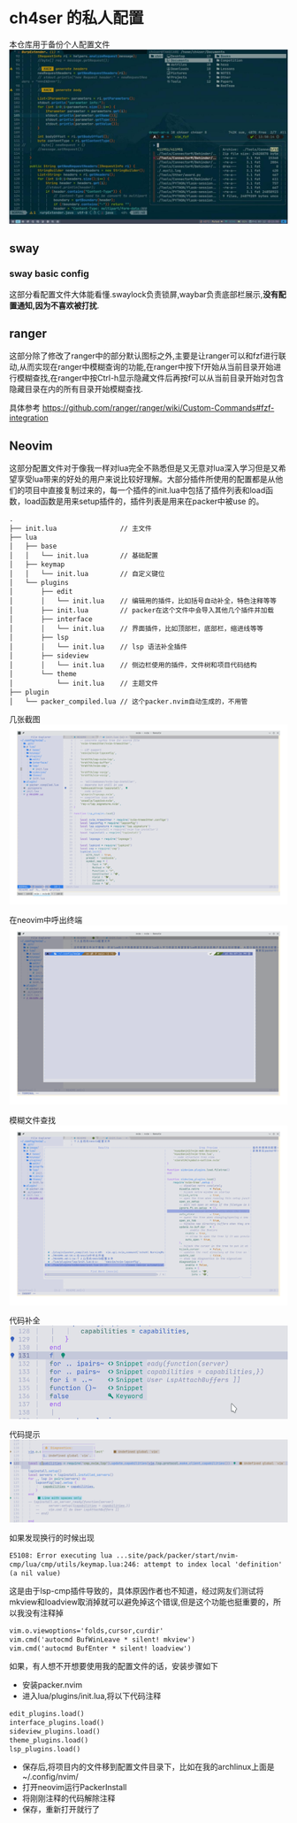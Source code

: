 # ch4ser 的私人配置
本仓库用于备份个人配置文件
![](./image/photo_2021-12-03_23-59-04.jpg)

## sway
### sway basic config
这部分看配置文件大体能看懂.swaylock负责锁屏,waybar负责底部栏展示,**没有配置通知,因为不喜欢被打扰**.

## ranger
这部分除了修改了ranger中的部分默认图标之外,主要是让ranger可以和fzf进行联动,从而实现在ranger中模糊查询的功能,在ranger中按下f开始从当前目录开始进行模糊查找,在ranger中按Ctrl-h显示隐藏文件后再按f可以从当前目录开始对包含隐藏目录在内的所有目录开始模糊查找.

具体参考 https://github.com/ranger/ranger/wiki/Custom-Commands#fzf-integration

## Neovim
这部分配置文件对于像我一样对lua完全不熟悉但是又无意对lua深入学习但是又希望享受lua带来的好处的用户来说比较好理解。大部分插件所使用的配置都是从他们的项目中直接复制过来的，每一个插件的init.lua中包括了插件列表和load函数，load函数是用来setup插件的，插件列表是用来在packer中被use 的。

```
.
├── init.lua                // 主文件
├── lua
│   ├── base
│   │   └── init.lua        // 基础配置
│   ├── keymap
│   │   └── init.lua        // 自定义键位
│   └── plugins
│       ├── edit
│       │   └── init.lua    // 编辑用的插件，比如括号自动补全，特色注释等等
│       ├── init.lua        // packer在这个文件中会导入其他几个插件并加载
│       ├── interface
│       │   └── init.lua    // 界面插件，比如顶部栏，底部栏，缩进线等等
│       ├── lsp
│       │   └── init.lua    // lsp 语法补全插件
│       ├── sideview
│       │   └── init.lua    // 侧边栏使用的插件，文件树和项目代码结构
│       └── theme
│           └── init.lua    // 主题文件
├── plugin
│   └── packer_compiled.lua // 这个packer.nvim自动生成的，不用管
```


几张截图
![](./image/Screenshot_20211027_160446.png)

在neovim中呼出终端
![](./image/Screenshot_20211027_160755.png)

模糊文件查找
![](./image/Screenshot_20211027_160839.png)

代码补全
![](./image/Screenshot_20211027_161404.png)

代码提示
![](./image/Screenshot_20211027_161542.png)

如果发现换行的时候出现
```
E5108: Error executing lua ...site/pack/packer/start/nvim-cmp/lua/cmp/utils/keymap.lua:246: attempt to index local 'definition' (a nil value)
```
这是由于lsp-cmp插件导致的，具体原因作者也不知道，经过网友们测试将mkview和loadview取消掉就可以避免掉这个错误,但是这个功能也挺重要的，所以我没有注释掉

```
vim.o.viewoptions='folds,cursor,curdir'
vim.cmd('autocmd BufWinLeave * silent! mkview')
vim.cmd('autocmd BufEnter * silent! loadview')
```

如果，有人想不开想要使用我的配置文件的话，安装步骤如下
- 安装packer.nvim 
- 进入lua/plugins/init.lua,将以下代码注释
```
edit_plugins.load()
interface_plugins.load()
sideview_plugins.load()
theme_plugins.load()
lsp_plugins.load()
```
- 保存后,将项目内的文件移到配置文件目录下，比如在我的archlinux上面是~/.config/nvim/
- 打开neovim运行PackerInstall
- 将刚刚注释的代码解除注释
- 保存，重新打开就行了
